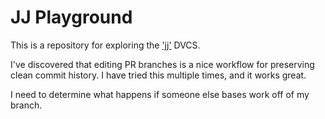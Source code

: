 # JJ Playground

This is a repository for exploring the ['jj'](https://github.com/jj-vcs/jj) DVCS.

I've discovered that editing PR branches is a nice workflow for preserving
clean commit history.  I have tried this multiple times, and it works great.

I need to determine what happens if someone else bases work off of my branch.
